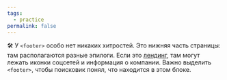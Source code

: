 ```yaml
---
tags:
  - practice
permalink: false
---
```


🛠 У `<footer>` особо нет никаких хитростей. Это нижняя часть страницы: там располагаются разные эпилоги. Если это [лендинг](https://ru.wikipedia.org/wiki/%D0%A6%D0%B5%D0%BB%D0%B5%D0%B2%D0%B0%D1%8F_%D1%81%D1%82%D1%80%D0%B0%D0%BD%D0%B8%D1%86%D0%B0), там могут лежать иконки соцсетей и информация о компании. Важно выделить `<footer>`, чтобы поисковик понял, что находится в этом блоке.
